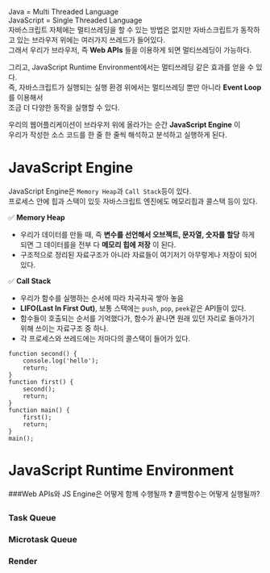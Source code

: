 Java = Multi Threaded Language  
JavaScript = Single Threaded Language  
자바스크립트 자체에는 멀티쓰레딩을 할 수 있는 방법은 없지만
자바스크립트가 동작하고 있는 브라우저 위에는 여러가지 쓰레드가 들어있다.  
그래서 우리가 브라우저, 즉 **Web APIs** 들을 이용하게 되면 멀티쓰레딩이 가능하다.

그리고, JavaScript Runtime Environment에서는 멀티쓰레딩 같은 효과를 얻을 수 있다.  
즉, 자바스크립트가 실행되는 실행 환경 위에서는 멀티쓰레딩 뿐만 아니라 **Event Loop** 를 이용해서  
조금 더 다양한 동작을 실행할 수 있다.

우리의 웹어플리케이션이 브라우저 위에 올라가는 순간 **JavaScript Engine** 이  
우리가 작성한 소스 코드를 한 줄 한 줄씩 해석하고 분석하고 실행하게 된다.

# JavaScript Engine

JavaScript Engine은 `Memory Heap`과 `Call Stack`등이 있다.  
프로세스 안에 힙과 스택이 있듯 자바스크립트 엔진에도 메모리힙과 콜스택 등이 있다.  


✅ **Memory Heap**

- 우리가 데이터를 만들 때, 즉 **변수를 선언해서 오브젝트, 문자열, 숫자를 할당** 하게 되면 그 데이터를을 전부 다 **메모리 힙에 저장** 이 된다.
- 구조적으로 정리된 자료구조가 아니라 자료들이 여기저기 아무렇게나 저장이 되어있다.

✅ **Call Stack**

- 우리가 함수를 실행하는 순서에 따라 차곡차곡 쌓아 놓음
- **LIFO(Last In First Out)**, 보통 스택에는 `push`, `pop`, `peek`같은 API들이 있다.
- 함수들이 호출되는 순서를 기억했다가, 함수가 끝나면 원래 있던 자리로 돌아가기 위해 쓰이는 자료구조 중 하나.
- 각 프로세스와 쓰레드에는 저마다의 콜스택이 들어가 있다.

```
function second() {
    console.log('hello');
    return;
}
function first() {
    second();
    return;
}
function main() {
    first();
    return;
}
main();
```

# JavaScript Runtime Environment

###Web APIs와 JS Engine은 어떻게 함께 수행될까 ❓
콜백함수는 어떻게 실행될까?

### Task Queue

### Microtask Queue

### Render
